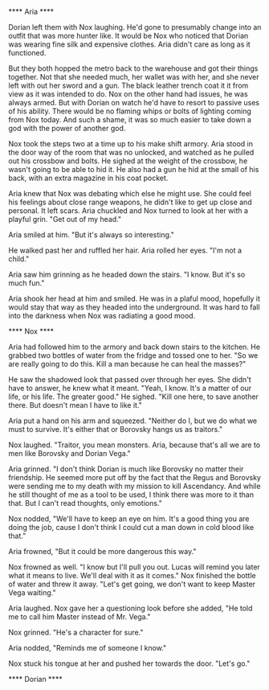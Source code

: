 **** Aria ****

Dorian left them with Nox laughing.  He'd gone to presumably change into an outfit that was more hunter like.  It would be Nox who noticed that Dorian was wearing fine silk and expensive clothes.  Aria didn't care as long as it functioned. 

But they both hopped the metro back to the warehouse and got their things together.  Not that she needed much, her wallet was with her, and she never left with out her sword and a gun.  The black leather trench coat it it from view as it was intended to do.  Nox on the other hand had issues, he was always armed.  But with Dorian on watch he'd have to resort to passive uses of his ability.  There would be no flaming whips or bolts of lighting coming from Nox today.  And such a shame, it was so much easier to take down a god with the power of another god.  

Nox took the steps two at a time up to his make shift armory.  Aria stood in the door way of the room that was no unlocked, and watched as he pulled out his crossbow and bolts.  He sighed at the weight of the crossbow, he wasn't going to be able to hid it.  He also had a gun he hid at the small of his back, with an extra magazine in his coat pocket.

Aria knew that Nox was debating which else he might use.  She could feel his feelings about close range weapons, he didn't like to get up close and personal.  It left scars.  Aria chuckled and Nox turned to look at her with a playful grin.  "Get out of my head."

Aria smiled at him.  "But it's always so interesting."

He walked past her and ruffled her hair.  Aria rolled her eyes.  "I'm not a child."

Aria saw him grinning as he headed down the stairs.  "I know.  But it's so much fun."

Aria shook her head at him and smiled.  He was in a plaful mood, hopefully it would stay that way as they headed into the underground.  It was hard to fall into the darkness when Nox was radiating a good mood.

**** Nox ****

Aria had followed him to the armory and back down stairs to the kitchen.  He grabbed two bottles of water from the fridge and tossed one to her.  "So we are really going to do this.  Kill a man because he can heal the masses?"

He saw the shadowed look that passed over through her eyes.  She didn't have to answer, he knew what it meant.  "Yeah, I know.  It's a matter of our life, or his life.  The greater good."  He sighed.  "Kill one here, to save another there.  But doesn't mean I have to like it."

Aria put a hand on his arm and squeezed.  "Neither do I, but we do what we must to survive.  It's either that or Borovsky hangs us as traitors."

Nox laughed.  "Traitor, you mean monsters.  Aria, because that's all we are to men like Borovsky and Dorian Vega."

Aria grinned.  "I don't think Dorian is much like Borovsky no matter their friendship.  He seemed more put off by the fact that the Regus and Borovsky were sending me to my death with my mission to kill Ascendancy.  And while he still thought of me as a tool to be used, I think there was more to it than that.  But I can't read thoughts, only emotions."

Nox nodded, "We'll have to keep an eye on him.  It's a good thing you are doing the job, cause I don't think I could cut a man down in cold blood like that."

Aria frowned, "But it could be more dangerous this way."

Nox frowned as well.  "I know but I'll pull you out.  Lucas will remind you later what it means to live.  We'll deal with it as it comes."  Nox finished the bottle of water and threw it away.  "Let's get going, we don't want to keep Master Vega waiting."

Aria laughed.  Nox gave her a questioning look before she added, "He told me to call him Master instead of Mr. Vega."

Nox grinned.  "He's a character for sure."

Aria nodded, "Reminds me of someone I know."

Nox stuck his tongue at her and pushed her towards the door.  "Let's go."

**** Dorian ****
